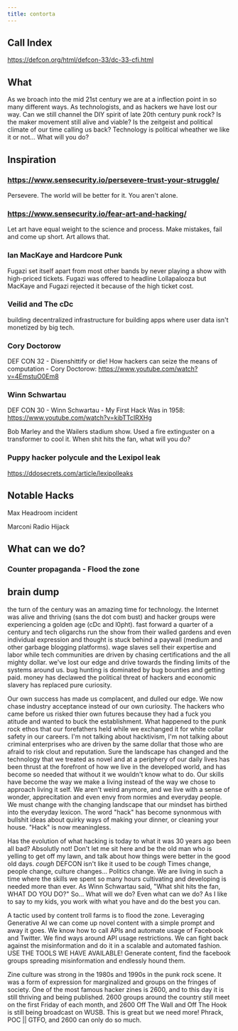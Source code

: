 ```yaml
---
title: contorta
---
```


## Call Index

<https://defcon.org/html/defcon-33/dc-33-cfi.html>

## What

As we broach into the mid 21st century we are at a inflection point in so many different ways. As technologists, and as hackers we have lost our way. Can we still channel the DIY spirit of late 20th century punk rock? Is the maker movement still alive and viable? Is the zeitgeist and political climate of our time calling us back? Technology is political wheather we like it or not... What will you do?

## Inspiration

### <https://www.sensecurity.io/persevere-trust-your-struggle/>

Persevere. The world will be better for it. You aren't alone.

### <https://www.sensecurity.io/fear-art-and-hacking/>

Let art have equal weight to the science and process. Make mistakes, fail and come up short. Art allows that.

### Ian MacKaye and Hardcore Punk

Fugazi set itself apart from most other bands by never playing a show with high-priced tickets. Fugazi was offered to headline Lollapalooza but MacKaye and Fugazi rejected it because of the high ticket cost.

### Veilid and The cDc

building decentralized infrastructure for building apps where user data isn't monetized by big tech.

### Cory Doctorow

DEF CON 32 - Disenshittify or die! How hackers can seize the means of computation - Cory Doctorow: <https://www.youtube.com/watch?v=4EmstuO0Em8>

### Winn Schwartau

DEF CON 30 - Winn Schwartau - My First Hack Was in 1958: <https://www.youtube.com/watch?v=kibTTcIRXHg>

Bob Marley and the Wailers stadium show. Used a fire extinguster on a transformer to cool it. When shit hits the fan, what will you do?

### Puppy hacker polycule and the Lexipol leak

<https://ddosecrets.com/article/lexipolleaks>

## Notable Hacks

Max Headroom incident

Marconi Radio Hijack

## What can we do?

### Counter propaganda - Flood the zone

## brain dump

the turn of the century was an amazing time for technology. the Internet was alive and thriving (sans the dot com bust) and hacker groups were experiencing a golden age (cDc and l0pht). fast forward a quarter of a century and tech oligarchs run the show from their walled gardens and even individual expression and thought is stuck behind a paywall (medium and other garbage blogging platforms). wage slaves sell their expertise and labor while tech communities are driven by chasing certifications and the all mighty dollar. we've lost our edge and drive towards the finding limits of the systems around us. bug hunting is dominated by bug bounties and getting paid. money has declawed the political threat of hackers and economic slavery has replaced pure curiosity.

Our own success has made us complacent, and dulled our edge. We now chase industry acceptance instead of our own curiosity. The hackers who came before us risked thier own futures because they had a fuck you atitude and wanted to buck the establishment. What happened to the punk rock ethos that our forefathers held while we exchanged it for white collar safety in our careers. I'm not talking about hacktivism, I'm not talking about criminal enterprises who are driven by the same dollar that those who are afraid to risk clout and reputation. Sure the landscape has changed and the technology that we treated as novel and at a periphery of our daily lives has been thrust at the forefront of how we live in the developed world, and has become so needed that without it we wouldn't know what to do. Our skills have become the way we make a living instead of the way we chose to approach living it self. We aren't weird anymore, and we live with a sense of wonder, apprecitation and even envy from normies and everyday people. We must change with the changing landscape that our mindset has birthed into the everyday lexicon. The word "hack" has become synonmous with bullshit ideas about quirky ways of making your dinner, or cleaning your house. "Hack" is now meaningless.

Has the evolution of what hacking is today to what it was 30 years ago been all bad? Absolutly not! Don't let me sit here and be the old man who is yelling to get off my lawn, and talk about how things were better in the good old days. *cough* DEFCON isn't like it used to be *cough* Times change, people change, culture changes... Politics change. We are living in such a time where the skills we spent so many hours cultivating and developing is needed more than ever. As Winn Schwartau said, "What shit hits the fan, WHAT DO YOU DO?" So... What will we do? Even what can we do? As I like to say to my kids, you work with what you have and do the best you can.

A tactic used by content troll farms is to flood the zone. Leveraging Generative AI we can come up novel content with a simple prompt and away it goes. We know how to call APIs and automate usage of Facebook and Twitter. We find ways around API usage restrictions. We can fight back against the misinformation and do it in a scalable and automated fashion. USE THE TOOLS WE HAVE AVAILABLE! Generate content, find the facebook groups spreading misinformation and endlessly hound them.

Zine culture was strong in the 1980s and 1990s in the punk rock scene. It was a form of expression for marginalized and groups on the fringes of society. One of the most famous hacker zines is 2600, and to this day it is still thriving and being published. 2600 groups around the country still meet on the first Friday of each month, and 2600 Off The Wall and Off The Hook is still being broadcast on WUSB. This is great but we need more! Phrack, POC || GTFO, and 2600 can only do so much.
